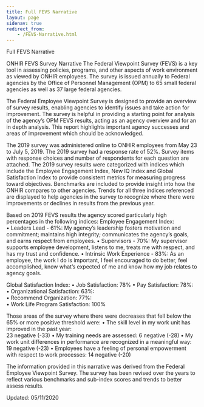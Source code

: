```yaml
---
title: Full FEVS Narrative
layout: page
sidenav: true
redirect_from:
    - /FEVS-Narrative.html
---
```


Full FEVS Narrative

ONHIR FEVS Survey Narrative
The Federal Viewpoint Survey (FEVS) is a key tool in assessing policies, programs, and other aspects of work environment as viewed by ONHIR employees.  The survey is issued annually to Federal agencies by the Office of Personnel Management (OPM) to 65 small federal agencies as well as 37 large federal agencies.   

The Federal Employee Viewpoint Survey is designed to provide an overview of survey results, enabling agencies to identify issues and take action for improvement.  The survey is helpful in providing a starting point for analysis of the agency’s OPM FEVS results, acting as an agency overview and for an in depth analysis. This report highlights important agency successes and areas of improvement which should be acknowledged. 

The 2019 survey was administered online to ONHIR employees from May 23 to July 5, 2019.  The 2019 survey had a response rate of 52%.   Survey items with response choices and number of respondents for each question are attached.  The 2019 survey results were categorized with indices which include the Employee Engagement Index, New IQ Index and Global Satisfaction Index to provide consistent metrics for measuring progress toward objectives. Benchmarks are included to provide insight into how the ONHIR compares to other agencies.   Trends for all three indices referenced are displayed to help agencies in the survey to recognize where there were improvements or declines in results from the previous year.   

Based on 2019 FEVS results the agency scored particularly high percentages in the following indices:
 Employee Engagement Index:   
   •	Leaders Lead - 61%:   My agency’s leadership fosters motivation and 
        commitment; maintains high integrity; 
        communicates the agency’s goals, and earns respect from employees.
   •	Supervisors - 70%:  My supervisor supports employee development, 
        listens to me, treats me with respect, and 
        has my trust and    confidence.
   •	Intrinsic Work Experience - 83%:  As an employee, the work I do is 
        important, I feel encouraged to do better, 
        feel accomplished, know what’s expected of me and know how my job 
	relates to agency goals.
   
Global Satisfaction Index:
   •	Job Satisfaction:  78% 
   •	Pay Satisfaction:   78%:  
   •	Organizational Satisfaction:  63%:  
   •	Recommend Organization: 77%:  
   •	Work Life Program Satisfaction:   100%
   
Those areas of the survey where there were decreases that fell below the 
65% or more positive threshold were:
   •	The skill level in my work unit has improved in the past year:  
        23 negative (-33)
   •	My training needs are assessed: 6 negative (-28)
   •	My work unit differences in performance are recognized in a 
        meaningful way: 19 negative (-23)
   •	Employees have a feeling of personal empowerment with respect 
        to work processes: 14 negative (-20)

The information provided in this narrative was derived from the Federal Employee Viewpoint Survey.  The survey has been revised over the years to reflect various benchmarks and sub-index scores and trends to better assess results. 

Updated: 05/11/2020

